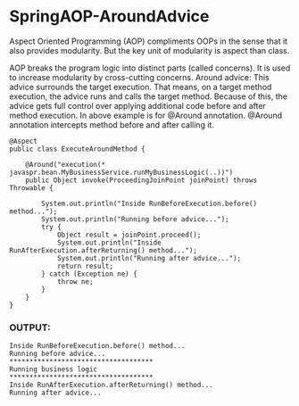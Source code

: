 # SpringAOP-AroundAdvice
Aspect Oriented Programming (AOP) compliments OOPs in the sense that it also provides modularity. But the key unit of modularity is aspect than class.

AOP breaks the program logic into distinct parts (called concerns). It is used to increase modularity by cross-cutting concerns.
Around advice:
This advice surrounds the target execution. That means, on a target method execution, the advice runs and calls the target method. Because of this, the advice gets full control over applying additional code before and after method execution.
In above example is for @Around annotation. @Around annotation intercepts method before and after calling it.

```
@Aspect
public class ExecuteAroundMethod {

    @Around("execution(* javaspr.bean.MyBusinessService.runMyBusinessLogic(..))")
    public Object invoke(ProceedingJoinPoint joinPoint) throws Throwable {

        System.out.println("Inside RunBeforeExecution.before() method...");
        System.out.println("Running before advice...");
        try {
            Object result = joinPoint.proceed();
            System.out.println("Inside RunAfterExecution.afterReturning() method...");
            System.out.println("Running after advice...");
            return result;
        } catch (Exception ne) {
            throw ne;
        }
    }
}
```
### OUTPUT:
```
Inside RunBeforeExecution.before() method...
Running before advice...
************************************
Running business logic
************************************
Inside RunAfterExecution.afterReturning() method...
Running after advice...
```

